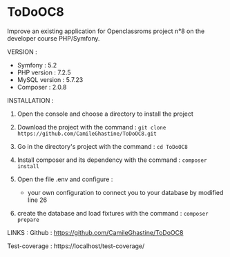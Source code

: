 # ToDoOC8

Improve an existing application for Openclassroms project n°8 on the developer course PHP/Symfony. 

VERSION :
- Symfony : 5.2
- PHP version : 7.2.5
- MySQL version : 5.7.23
- Composer : 2.0.8

INSTALLATION :
1) Open the console and choose a directory to install the project

2) Download the project with the command :
   `git clone https://github.com/CamileGhastine/ToDoOC8.git`

3) Go in the directory's project with the command :
   `cd ToDoOC8`

4) Install composer and its dependency with the command :
   `composer install`

5) Open the file .env and configure :
    - your own configuration to connect you to your database by modified line 26

6) create the database and load fixtures with the command :
   `composer prepare`


LINKS :
Github : https://github.com/CamileGhastine/ToDoOC8

Test-coverage : https://localhost/test-coverage/

